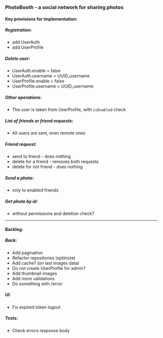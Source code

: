 ### PhotoBooth - a social network for sharing photos

#### Key provisions for implementation:

##### Registration:
- add UserAuth
- add UserProfile

##### Delete user:
- UserAuth.enable = false
- UserAuth.username = UUID_username
- UserProfile.enable = false
- UserProfile.username = UUID_username

##### Other operations:
- The user is taken from UserProfile, with `isEnabled` check

##### List of friends or friend requests:
- All users are sent, even remote ones

##### Friend request:
- send to friend - does nothing
- delete for a friend - removes both requests
- delete for not friend - does nothing

##### Send a photo:
- only to enabled friends

##### Get photo by id:
- without permissions and deletion check?

-------------------------------------------------------
#### Backlog:

##### Back:
- Add pagination
- Refactor repositories (optimize)
- Add cache? (on last images data)
- Do not create UserProfile for admin?
- Add thumbnail images
- Add more validations
- Do something with /error

##### UI:
- Fix expired token logout

##### Tests:
- Check errors response body
